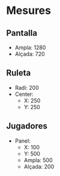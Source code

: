 # Mesures

## Pantalla
+ Ampla: 1280
+ Alçada: 720

## Ruleta
+ Radi: 200
+ Center:
    - X: 250
    - Y: 250


## Jugadores
+ Panel:
    - X: 100
    - Y: 500
    - Ampla: 500
    - Alçada: 200